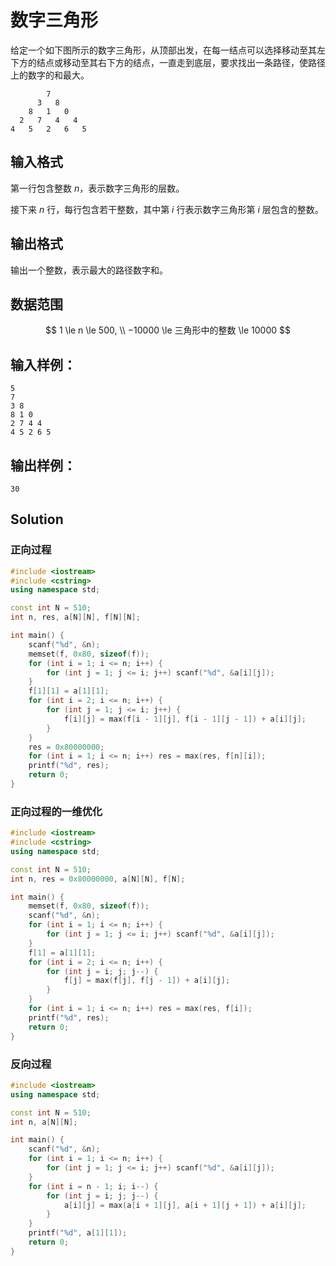 # 数字三角形

给定一个如下图所示的数字三角形，从顶部出发，在每一结点可以选择移动至其左下方的结点或移动至其右下方的结点，一直走到底层，要求找出一条路径，使路径上的数字的和最大。

```text
        7
      3   8
    8   1   0
  2   7   4   4
4   5   2   6   5
```

## 输入格式
第一行包含整数 $n$，表示数字三角形的层数。

接下来 $n$ 行，每行包含若干整数，其中第 $i$ 行表示数字三角形第 $i$ 层包含的整数。

## 输出格式

输出一个整数，表示最大的路径数字和。

## 数据范围

$$
1 \le n \le 500, \\
−10000 \le 三角形中的整数 \le 10000
$$

## 输入样例：

```text
5
7
3 8
8 1 0
2 7 4 4
4 5 2 6 5
```

## 输出样例：

```text
30
```

## Solution

### 正向过程

```Cpp
#include <iostream>
#include <cstring>
using namespace std;

const int N = 510;
int n, res, a[N][N], f[N][N];

int main() {
    scanf("%d", &n);
    memset(f, 0x80, sizeof(f));
    for (int i = 1; i <= n; i++) {
        for (int j = 1; j <= i; j++) scanf("%d", &a[i][j]);
    }
    f[1][1] = a[1][1];
    for (int i = 2; i <= n; i++) {
        for (int j = 1; j <= i; j++) {
            f[i][j] = max(f[i - 1][j], f[i - 1][j - 1]) + a[i][j];
        }
    }
    res = 0x80000000;
    for (int i = 1; i <= n; i++) res = max(res, f[n][i]);
    printf("%d", res);
    return 0;
}
```

### 正向过程的一维优化

```Cpp
#include <iostream>
#include <cstring>
using namespace std;

const int N = 510;
int n, res = 0x80000000, a[N][N], f[N];

int main() {
    memset(f, 0x80, sizeof(f));
    scanf("%d", &n);
    for (int i = 1; i <= n; i++) {
        for (int j = 1; j <= i; j++) scanf("%d", &a[i][j]);
    }
    f[1] = a[1][1];
    for (int i = 2; i <= n; i++) {
        for (int j = i; j; j--) {
            f[j] = max(f[j], f[j - 1]) + a[i][j];
        }
    }
    for (int i = 1; i <= n; i++) res = max(res, f[i]);
    printf("%d", res);
    return 0;
}
```

### 反向过程

```Cpp
#include <iostream>
using namespace std;

const int N = 510;
int n, a[N][N];

int main() {
    scanf("%d", &n);
    for (int i = 1; i <= n; i++) {
        for (int j = 1; j <= i; j++) scanf("%d", &a[i][j]);
    }
    for (int i = n - 1; i; i--) {
        for (int j = i; j; j--) {
            a[i][j] = max(a[i + 1][j], a[i + 1][j + 1]) + a[i][j];
        }
    }
    printf("%d", a[1][1]);
    return 0;
}
```
